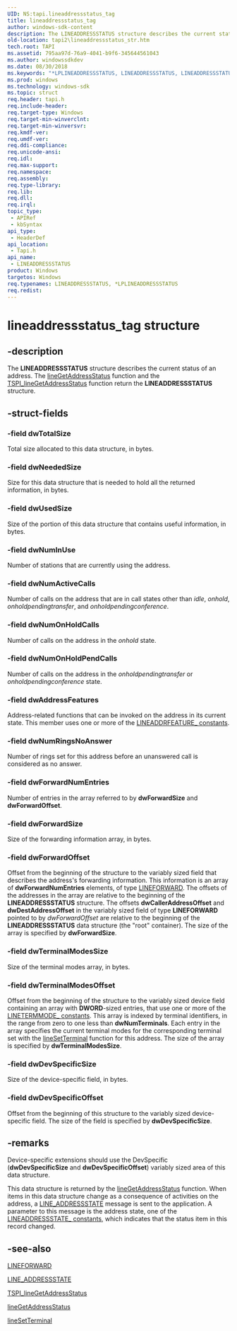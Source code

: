 ```yaml
---
UID: NS:tapi.lineaddressstatus_tag
title: lineaddressstatus_tag
author: windows-sdk-content
description: The LINEADDRESSSTATUS structure describes the current status of an address. The lineGetAddressStatus function and the TSPI_lineGetAddressStatus function return the LINEADDRESSSTATUS structure.
old-location: tapi2\lineaddressstatus_str.htm
tech.root: TAPI
ms.assetid: 795aa97d-76a9-4041-b9f6-345644561043
ms.author: windowssdkdev
ms.date: 08/30/2018
ms.keywords: "*LPLINEADDRESSSTATUS, LINEADDRESSSTATUS, LINEADDRESSSTATUS structure [TAPI 2.2], LPLINEADDRESSSTATUS, LPLINEADDRESSSTATUS structure pointer [TAPI 2.2], _tapi2_lineaddressstatus_str, lineaddressstatus_tag, tapi/LINEADDRESSSTATUS, tapi/LPLINEADDRESSSTATUS, tapi2.lineaddressstatus_str"
ms.prod: windows
ms.technology: windows-sdk
ms.topic: struct
req.header: tapi.h
req.include-header: 
req.target-type: Windows
req.target-min-winverclnt: 
req.target-min-winversvr: 
req.kmdf-ver: 
req.umdf-ver: 
req.ddi-compliance: 
req.unicode-ansi: 
req.idl: 
req.max-support: 
req.namespace: 
req.assembly: 
req.type-library: 
req.lib: 
req.dll: 
req.irql: 
topic_type:
 - APIRef
 - kbSyntax
api_type:
 - HeaderDef
api_location:
 - Tapi.h
api_name:
 - LINEADDRESSSTATUS
product: Windows
targetos: Windows
req.typenames: LINEADDRESSSTATUS, *LPLINEADDRESSSTATUS
req.redist: 
---
```


# lineaddressstatus_tag structure


## -description


The 
<b>LINEADDRESSSTATUS</b> structure describes the current status of an address. The 
<a href="https://msdn.microsoft.com/8d747aa5-05cc-4426-9d46-24bce6b4af26">lineGetAddressStatus</a> function and the 
<a href="https://msdn.microsoft.com/e3afd959-a0cb-4f0a-a700-d50cf7a4c386">TSPI_lineGetAddressStatus</a> function return the 
<b>LINEADDRESSSTATUS</b> structure.


## -struct-fields




### -field dwTotalSize

Total size allocated to this data structure, in bytes.


### -field dwNeededSize

Size for this data structure that is needed to hold all the returned information, in bytes.


### -field dwUsedSize

Size of the portion of this data structure that contains useful information, in bytes.


### -field dwNumInUse

Number of stations that are currently using the address.


### -field dwNumActiveCalls

Number of calls on the address that are in call states other than <i>idle</i>, <i>onhold</i>, <i>onholdpendingtransfer</i>, and <i>onholdpendingconference</i>.


### -field dwNumOnHoldCalls

Number of calls on the address in the <i>onhold</i> state.


### -field dwNumOnHoldPendCalls

Number of calls on the address in the <i>onholdpendingtransfer</i> or <i>onholdpendingconference</i> state.


### -field dwAddressFeatures

Address-related functions that can be invoked on the address in its current state. This member uses one or more of the 
<a href="https://msdn.microsoft.com/dedeee7b-578b-4b19-8b99-5cd23779d661">LINEADDRFEATURE_ constants</a>.


### -field dwNumRingsNoAnswer

Number of rings set for this address before an unanswered call is considered as no answer.


### -field dwForwardNumEntries

Number of entries in the array referred to by <b>dwForwardSize</b> and <b>dwForwardOffset</b>.


### -field dwForwardSize

Size of the forwarding information array, in bytes.


### -field dwForwardOffset

Offset from the beginning of the structure to the variably sized field that describes the address's forwarding information. This information is an array of <b>dwForwardNumEntries</b> elements, of type 
<a href="https://msdn.microsoft.com/cbdb4409-a51a-4ddf-b3ec-c5b958fc2527">LINEFORWARD</a>. The offsets of the addresses in the array are relative to the beginning of the 
<b>LINEADDRESSSTATUS</b> structure. The offsets <b>dwCallerAddressOffset</b> and <b>dwDestAddressOffset</b> in the variably sized field of type 
<b>LINEFORWARD</b> pointed to by <i>dwForwardOffset</i> are relative to the beginning of the 
<b>LINEADDRESSSTATUS</b> data structure (the "root" container). The size of the array is specified by <b>dwForwardSize</b>.


### -field dwTerminalModesSize

Size of the terminal modes array, in bytes.


### -field dwTerminalModesOffset

Offset from the beginning of the structure to the variably sized device field containing an array with <b>DWORD</b>-sized entries, that use one or more of the 
<a href="https://msdn.microsoft.com/60af1687-8958-4918-be21-a13780c60974">LINETERMMODE_ constants</a>. This array is indexed by terminal identifiers, in the range from zero to one less than <b>dwNumTerminals</b>. Each entry in the array specifies the current terminal modes for the corresponding terminal set with the 
<a href="https://msdn.microsoft.com/362114d9-c5b6-4b78-bb31-811eb89fe82d">lineSetTerminal</a> function for this address. The size of the array is specified by <b>dwTerminalModesSize</b>.


### -field dwDevSpecificSize

Size of the device-specific field, in bytes.


### -field dwDevSpecificOffset

Offset from the beginning of this structure to the variably sized device-specific field. The size of the field is specified by <b>dwDevSpecificSize</b>.


## -remarks



Device-specific extensions should use the DevSpecific (<b>dwDevSpecificSize</b> and <b>dwDevSpecificOffset</b>) variably sized area of this data structure.

This data structure is returned by the 
<a href="https://msdn.microsoft.com/8d747aa5-05cc-4426-9d46-24bce6b4af26">lineGetAddressStatus</a> function. When items in this data structure change as a consequence of activities on the address, a 
<a href="https://msdn.microsoft.com/af211fa1-79f8-49ac-a1d8-b62981f50519">LINE_ADDRESSSTATE</a> message is sent to the application. A parameter to this message is the address state, one of the 
<a href="https://msdn.microsoft.com/f06140d0-f41a-4228-93c5-21d609af5473">LINEADDRESSSTATE_ constants</a>, which indicates that the status item in this record changed.




## -see-also




<a href="https://msdn.microsoft.com/cbdb4409-a51a-4ddf-b3ec-c5b958fc2527">LINEFORWARD</a>



<a href="https://msdn.microsoft.com/af211fa1-79f8-49ac-a1d8-b62981f50519">LINE_ADDRESSSTATE</a>



<a href="https://msdn.microsoft.com/e3afd959-a0cb-4f0a-a700-d50cf7a4c386">TSPI_lineGetAddressStatus</a>



<a href="https://msdn.microsoft.com/8d747aa5-05cc-4426-9d46-24bce6b4af26">lineGetAddressStatus</a>



<a href="https://msdn.microsoft.com/362114d9-c5b6-4b78-bb31-811eb89fe82d">lineSetTerminal</a>
 

 

